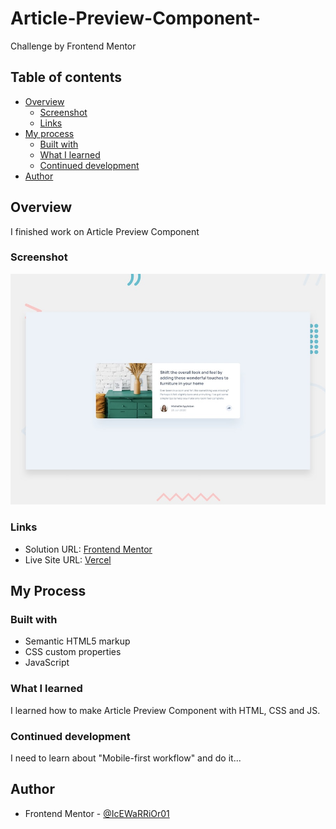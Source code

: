 # Article-Preview-Component-
Challenge by Frontend Mentor

## Table of contents
- [Overview](#overview)
  - [Screenshot](#screenshot)
  - [Links](#links)
- [My process](#my-process)
  - [Built with](#built-with)
  - [What I learned](#what-i-learned)
  - [Continued development](#continued-development)
- [Author](#author)

## Overview

I finished work on Article Preview Component

### Screenshot
![](./screenshot.jpg)

### Links
- Solution URL: [Frontend Mentor]()
- Live Site URL: [Vercel]()

## My Process

### Built with

- Semantic HTML5 markup
- CSS custom properties
- JavaScript

### What I learned

I learned how to make Article Preview Component with HTML, CSS and JS.

### Continued development

I need to learn about "Mobile-first workflow" and do it...

## Author

- Frontend Mentor - [@IcEWaRRiOr01](https://www.frontendmentor.io/profile/IcEWaRRiOr01)
